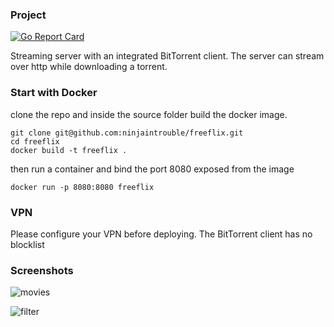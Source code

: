 ### Project
[![Go Report Card](https://goreportcard.com/badge/github.com/ninjaintrouble/freeflix)](https://goreportcard.com/report/github.com/ninjaintrouble/freeflix)

Streaming server with an integrated BitTorrent client. The server can stream over http while downloading a torrent. 

### Start with Docker
clone the repo and inside the source folder build the docker image.

```
git clone git@github.com:ninjaintrouble/freeflix.git
cd freeflix
docker build -t freeflix .
```

then run a container and bind the port 8080 exposed from the image

```docker run -p 8080:8080 freeflix```

### VPN 

Please configure your VPN before deploying. The BitTorrent client has no blocklist

### Screenshots

![movies](/doc/screenshots/movies.png "Movies Dashboard")

![filter](/doc/screenshots/dialog.png "Advanced Filter")